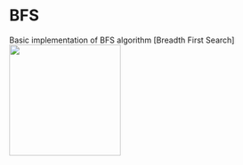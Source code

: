 # BFS
Basic implementation of BFS algorithm 
[Breadth First Search]
<img height="200" width="auto" src="https://i1.wp.com/www.jenniferbland.com/wp-content/uploads/Tree001.jpg">
